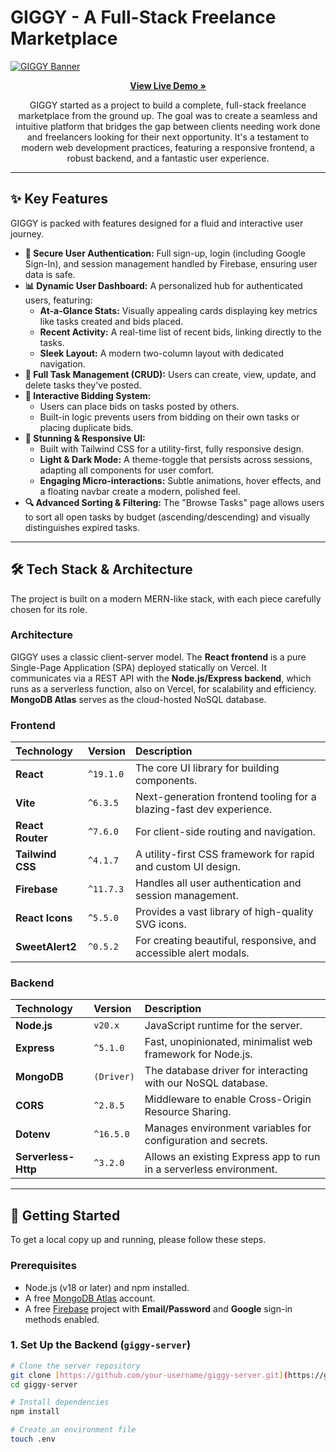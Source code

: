 # GIGGY - A Full-Stack Freelance Marketplace

<a href="https://giggy-9.web.app/" target="_blank">
  <img src="https://raw.githubusercontent.com/tanveefaiyaz/giggy-client/main/public/tasks.jpg" alt="GIGGY Banner"/>
</a>

<p align="center">
  <a href="https://giggy-9.web.app/" target="_blank">
    <strong>View Live Demo »</strong>
  </a>
</p>

<p align="center">
  GIGGY started as a project to build a complete, full-stack freelance marketplace from the ground up. The goal was to create a seamless and intuitive platform that bridges the gap between clients needing work done and freelancers looking for their next opportunity. It's a testament to modern web development practices, featuring a responsive frontend, a robust backend, and a fantastic user experience.
</p>

---

## ✨ Key Features

GIGGY is packed with features designed for a fluid and interactive user journey.

- **🔐 Secure User Authentication:** Full sign-up, login (including Google Sign-In), and session management handled by Firebase, ensuring user data is safe.
- **📊 Dynamic User Dashboard:** A personalized hub for authenticated users, featuring:
  - **At-a-Glance Stats:** Visually appealing cards displaying key metrics like tasks created and bids placed.
  - **Recent Activity:** A real-time list of recent bids, linking directly to the tasks.
  - **Sleek Layout:** A modern two-column layout with dedicated navigation.
- **📝 Full Task Management (CRUD):** Users can create, view, update, and delete tasks they've posted.
- **💸 Interactive Bidding System:**
  - Users can place bids on tasks posted by others.
  - Built-in logic prevents users from bidding on their own tasks or placing duplicate bids.
- **🎨 Stunning & Responsive UI:**
  - Built with Tailwind CSS for a utility-first, fully responsive design.
  - **Light & Dark Mode:** A theme-toggle that persists across sessions, adapting all components for user comfort.
  - **Engaging Micro-interactions:** Subtle animations, hover effects, and a floating navbar create a modern, polished feel.
- **🔍 Advanced Sorting & Filtering:** The "Browse Tasks" page allows users to sort all open tasks by budget (ascending/descending) and visually distinguishes expired tasks.

---

## 🛠️ Tech Stack & Architecture

The project is built on a modern MERN-like stack, with each piece carefully chosen for its role.

### Architecture

GIGGY uses a classic client-server model. The **React frontend** is a pure Single-Page Application (SPA) deployed statically on Vercel. It communicates via a REST API with the **Node.js/Express backend**, which runs as a serverless function, also on Vercel, for scalability and efficiency. **MongoDB Atlas** serves as the cloud-hosted NoSQL database.

### Frontend

| Technology       | Version   | Description                                                         |
| :--------------- | :-------- | :------------------------------------------------------------------ |
| **React**        | `^19.1.0` | The core UI library for building components.                        |
| **Vite**         | `^6.3.5`  | Next-generation frontend tooling for a blazing-fast dev experience. |
| **React Router** | `^7.6.0`  | For client-side routing and navigation.                             |
| **Tailwind CSS** | `^4.1.7`  | A utility-first CSS framework for rapid and custom UI design.       |
| **Firebase**     | `^11.7.3` | Handles all user authentication and session management.             |
| **React Icons**  | `^5.5.0`  | Provides a vast library of high-quality SVG icons.                  |
| **SweetAlert2**  | `^0.5.2`  | For creating beautiful, responsive, and accessible alert modals.    |

### Backend

| Technology          | Version    | Description                                                        |
| :------------------ | :--------- | :----------------------------------------------------------------- |
| **Node.js**         | `v20.x`    | JavaScript runtime for the server.                                 |
| **Express**         | `^5.1.0`   | Fast, unopinionated, minimalist web framework for Node.js.         |
| **MongoDB**         | `(Driver)` | The database driver for interacting with our NoSQL database.       |
| **CORS**            | `^2.8.5`   | Middleware to enable Cross-Origin Resource Sharing.                |
| **Dotenv**          | `^16.5.0`  | Manages environment variables for configuration and secrets.       |
| **Serverless-Http** | `^3.2.0`   | Allows an existing Express app to run in a serverless environment. |

---

## 🚀 Getting Started

To get a local copy up and running, please follow these steps.

### Prerequisites

- Node.js (v18 or later) and npm installed.
- A free [MongoDB Atlas](https://www.mongodb.com/cloud/atlas) account.
- A free [Firebase](https://firebase.google.com/) project with **Email/Password** and **Google** sign-in methods enabled.

### 1. Set Up the Backend (`giggy-server`)

```bash
# Clone the server repository
git clone [https://github.com/your-username/giggy-server.git](https://github.com/your-username/giggy-server.git)
cd giggy-server

# Install dependencies
npm install

# Create an environment file
touch .env
```
